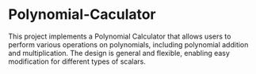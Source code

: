 ﻿# Polynomial-Caculator
This project implements a Polynomial Calculator that allows users to perform various operations on polynomials, including polynomial addition and multiplication. The design is general and flexible, enabling easy modification for different types of scalars.
